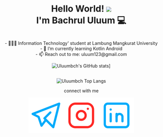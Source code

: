 
<h1 align="center">Hello World! <img src="https://raw.githubusercontent.com/MartinHeinz/MartinHeinz/master/wave.gif" width="30px">
  <br> I'm Bachrul Uluum 💻</h1>

<br>
<div align="center">
- 👨🏻‍🎓 Information Technology' student at Lambung Mangkurat University<br>
- 🌱 I’m currently learning Kotlin Android<br>
- 📫 Reach out to me:  uluum123@gmail.com


![Uluumbch's GitHub stats](https://github-readme-stats.vercel.app/api?username=uluumbch&theme=tokyonight&show_icons=true)]
 
<br> ![Uluumbch Top Langs](https://github-readme-stats.vercel.app/api/top-langs/?username=uluumbch&layout=compact&theme=tokyonight)



connect with me


  [![uluumbch](./icons/telegram.svg)](https://t.me/uluumbch)[![uluumbch](./icons/instagram.svg)](https://instagram.com/uluumbch)[![Bachrul Uluum](./icons/linkedin.svg)](https://www.linkedin.com/in/bachrul-uluum/)

</div>
<!---
uluumbch/uluumbch is a ✨ special ✨ repository because its `README.md` (this file) appears on your GitHub profile.
You can click the Preview link to take a look at your changes.
--->
